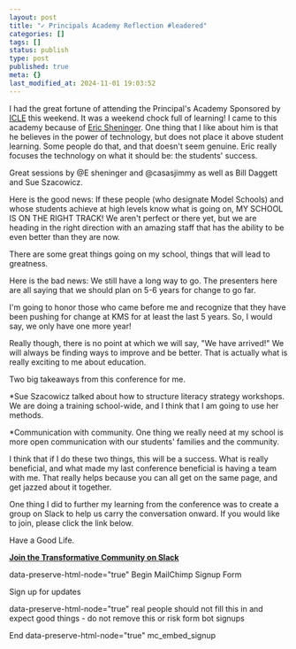 ```yaml
---
layout: post
title: "✓ Principals Academy Reflection #leadered"
categories: []
tags: []
status: publish
type: post
published: true
meta: {}
last_modified_at: 2024-11-01 19:03:52
---
```


I had the great fortune of attending the Principal's Academy Sponsored by 
[ICLE](http://leadered.com) this weekend. It was a weekend chock full of learning! I came to this academy because of 
[Eric Sheninger](http://twitter.com/E_Sheninger). One thing that I like about him is that he believes in the power of technology, but does not place it above student learning. Some people do that, and that doesn't seem genuine. Eric really focuses the technology on what it should be: the students' success.


Great sessions by @E
sheninger and @casasjimmy as well as Bill Daggett and Sue Szacowicz.


Here is the good news: If these people (who designate Model Schools) and whose students achieve at high levels know what is going on, MY SCHOOL IS ON THE RIGHT TRACK! We aren't perfect or there yet, but we are heading in the right direction with an amazing staff that has the ability to be even better than they are now.


There are some great things going on my school, things that will lead to greatness.


Here is the bad news: We still have a long way to go. The presenters here are all saying that we should plan on 5-6 years for change to go far.


I'm going to honor those who came before me and recognize that they have been pushing for change at KMS for at least the last 5 years. So, I would say, we only have one more year!


Really though, there is no point at which we will say, "We have arrived!" We will always be finding ways to improve and be better. That is actually what is really exciting to me about education.


Two big takeaways from this conference for me.


*Sue Szacowicz talked about how to structure literacy strategy workshops. We are doing a training school-wide, and I think that I am going to use her methods.


*Communication with community. One thing we really need at my school is more open communication with our students' families and the community.


I think that if I do these two things, this will be a success. What is really beneficial, and what made my last conference beneficial is having a team with me. That really helps because you can all get on the same page, and get jazzed about it together.


One thing I did to further my learning from the conference was to create a group on Slack to help us carry the conversation onward. If you would like to join, please click the link below.


Have a Good Life.


[**Join the Transformative Community on Slack**](mailto:jethro@paperlessprincipal.com?Subject=Add%20me%20to%20your%20Slack%20Team)


data-preserve-html-node="true" Begin MailChimp Signup Form





Sign up for updates
    

    
data-preserve-html-node="true" real people should not fill this in and expect good things - do not remove this or risk form bot signups


End data-preserve-html-node="true" mc_embed_signup
